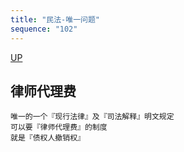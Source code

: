 ```yaml
---
title: "民法-唯一问题"
sequence: "102"
---
```


[UP](/law/civil-law-index.html)

## 律师代理费

```text
唯一的一个『现行法律』及『司法解释』明文规定
可以要『律师代理费』的制度
就是『债权人撤销权』
```
